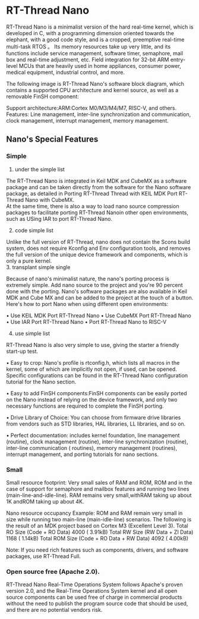 # RT-Thread Nano

RT-Thread Nano is  a  minimalist version of the hard real-time kernel, which is developed in    C,  with a programming dimension oriented towards the elephant, with a good code style, and is a cropped, preemptive real-time multi-task   RTOS  。 Its memory      resources take up very little, and its functions include service management, software timer, semaphore, mail box and   real-time adjustment, etc.  Field integration for    32-bit  ARM  entry-level MCUs that are heavily used in home  appliances,  consumer power, medical equipment, industrial control, and more.  

The  following image is RT-Thread Nano's software  block diagram, which contains a supported CPU architecture and kernel source, as well as a removable FinSH  component:  
 
Support architecture:ARM:Cortex M0/M3/M4/M7, RISC-V, and  others.  
Features: Line management, inter-line   synchronization and communication, clock management, interrupt management, memory management. 

## Nano's Special Features

### Simple 

1. under the simple list

The RT-Thread Nano is integrated in Keil MDK     and CubeMX as a software package and can be taken directly from the  software for  the Nano software package, as detailed in Porting RT-Thread Thread with KEIL MDK   Port RT-Thread Nano with  CubeMX.  
At the same time, there is also a way to  load nano source compression packages to facilitate porting RT-Thread Nanoin other open environments, such as USing IAR to port  RT-Thread Nano. 

2. code simple list

Unlike the full version of RT-Thread, nano does not contain the Scons  build system, does not require Kconfig  and Env configuration tools, and removes the full version of the unique device framework and components, which is only a pure  kernel.  
3. transplant simple single

 Because of nano's  minimalist nature, the nano's porting  process is extremely   simple. Add nano source to the project and you're 90 percent done with the porting.  Nano's software packages are also available in Keil MDK and Cube MX and can be added to the project at the touch of a button.  Here's how to port Nano when using different open  environments:
 
•	Use KEIL MDK  Port RT-Thread Nano
•	Use CubeMX  Port RT-Thread Nano
•	Use IAR  Port RT-Thread Nano
•	Port RT-Thread Nano to RISC-V

4. use simple list

RT-Thread Nano is also very  simple to use, giving the  starter  a friendly start-up  test. 

•	Easy to crop: Nano's profile is rtconfig.h, which lists all macros in the kernel,  some of which are implicitly  not open, if used, can be opened. Specific configurations can be found in  the RT-Thread Nano configuration tutorial for the Nano  section.  

•	 Easy to add FinSH components:FinSH     components can be easily ported on the Nano instead of relying on the device framework, and only two necessary functions are required  to complete the FinSH  porting.  

•	Drive Library of Choice: You can choose from firmware drive libraries from vendors such as  STD  libraries, HAL  libraries, LL  libraries, and so on.  

•	Perfect documentation: includes kernel      foundation,  line management (routine),   clock management (routine),  inter-line  synchronization  (routine),   inter-line  communication (   routines), memory management (routines), interrupt   management, and porting tutorials for nano   sections.  

### Small

 Small resource footprint:  Very small  sales  of RAM and ROM, ROM and in the case of support for semaphore and mailbox  features and running two lines (main-line-and-idle-line).      RAM remains very small,withRAM  taking up about 1K andROM taking up about 4K.  
 
Nano   resource   occupancy Example: ROM  and RAM remain very small in size  while running two main-line (main-idle-line)    scenarios. The following is the result of an MDK project based on Cortex M3   (Excellent  Level 3). 
    Total RO  Size (Code + RO Data)                 4000 (   3.91kB)
    Total RW  Size (RW Data + ZI Data)              1168 (   1.14kB)
    Total ROM Size (Code + RO Data + RW Data)       4092 (   4.00kB)
    
Note: If you need rich features such as   components, drivers, and software  packages,  use RT-Thread Full.  

### Open source free  (Apache 2.0).

RT-Thread Nano Real-Time Operations System follows  Apache's  proven version 2.0,  and the Real-Time Operations System kernel and all open source components can be used free of charge in commercial products without the need to publish the program source  code that should be used, and there are no potential vendors   risk. 

